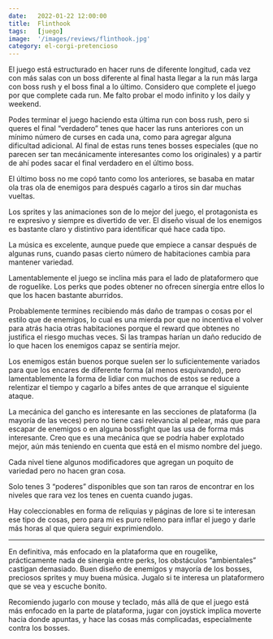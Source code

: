 ```yaml
---
date:   2022-01-22 12:00:00
title:  Flinthook
tags:   [juego]
image:  '/images/reviews/flinthook.jpg'
category: el-corgi-pretencioso
---
```

El juego está estructurado en hacer runs de diferente longitud, cada vez con más salas con un boss diferente al final hasta llegar a la run más larga con boss rush y el boss final a lo último. Considero que complete el juego por que complete cada run. Me falto probar el modo infinito y los daily y weekend.

Podes terminar el juego haciendo esta última run con boss rush, pero si queres el final “verdadero” tenes que hacer las runs anteriores con un mínimo número de curses en cada una, como para agregar alguna dificultad adicional. Al final de estas runs tenes bosses especiales (que no parecen ser tan mecánicamente interesantes como los originales) y a partir de ahí podes sacar el final verdadero en el último boss.

El último boss no me copó tanto como los anteriores, se basaba en matar ola tras ola de enemigos para después cagarlo a tiros sin dar muchas vueltas.

Los sprites y las animaciones son de lo mejor del juego, el protagonista es re expresivo y siempre es divertido de ver. El diseño visual de los enemigos es bastante claro y distintivo para identificar qué hace cada tipo.

La música es excelente, aunque puede que empiece a cansar después de algunas runs, cuando pasas cierto número de habitaciones cambia para mantener variedad.

Lamentablemente el juego se inclina más para el lado de plataformero que de roguelike. Los perks que podes obtener no ofrecen sinergia entre ellos lo que los hacen bastante aburridos. 

Probablemente termines recibiendo más daño de trampas o cosas por el estilo que de enemigos, lo cual es una mierda por que no incentiva el volver para atrás hacia otras habitaciones porque el reward que obtenes no justifica el riesgo muchas veces. Si las trampas harían un daño reducido de lo que hacen los enemigos capaz se sentiría mejor.

Los enemigos están buenos porque suelen ser lo suficientemente variados para que los encares de diferente forma (al menos esquivando), pero lamentablemente la forma de lidiar con muchos de estos se reduce a relentizar el tiempo y cagarlo a bifes antes de que arranque el siguiente ataque.

La mecánica del gancho es interesante en las secciones de plataforma (la mayoría de las veces) pero no tiene casi relevancia al pelear, más que para escapar de enemigos o en alguna bossfight que las usa de forma más interesante. Creo que es una mecánica que se podría haber explotado mejor, aún más teniendo en cuenta que está en el mismo nombre del juego.

Cada nivel tiene algunos modificadores que agregan un poquito de variedad pero no hacen gran cosa.

Solo tenes 3 “poderes” disponibles que son tan raros de encontrar en los niveles que rara vez los tenes en cuenta cuando jugas.

Hay coleccionables en forma de reliquias y páginas de lore si te interesan ese tipo de cosas, pero para mi es puro relleno para inflar el juego y darle más horas al que quiera seguir exprimiendolo.

<hr>

En definitiva, más enfocado en la plataforma que en rougelike, prácticamente nada de sinergia entre perks, los obstáculos “ambientales” castigan demasiado. Buen diseño de enemigos y mayoría de los bosses, preciosos sprites y muy buena música. Jugalo si te interesa un plataformero que se vea y escuche bonito.

Recomiendo jugarlo con mouse y teclado, más allá de que el juego está más enfocado en la parte de plataforma, jugar con joystick implica moverte hacia donde apuntas, y hace las cosas más complicadas, especialmente contra los bosses.
